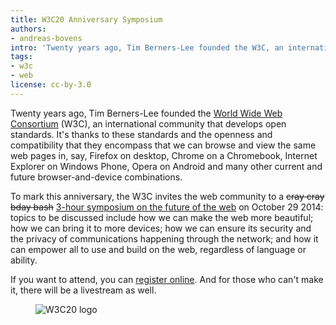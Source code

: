 ```yaml
---
title: W3C20 Anniversary Symposium
authors:
- andreas-bovens
intro: 'Twenty years ago, Tim Berners-Lee founded the W3C, an international community that develops open standards. To mark this anniversary, W3C invites the web community to W3C20, a 3-hour symposium on the future of the web.'
tags:
- w3c
- web
license: cc-by-3.0
---
```

Twenty years ago, Tim Berners-Lee founded the [World Wide Web Consortium](http://www.w3.org/) (W3C), an international community that develops open standards. It's thanks to these standards and the openness and compatibility that they encompass that we can browse and view the same web pages in, say, Firefox on desktop, Chrome on a Chromebook, Internet Explorer on Windows Phone, Opera on Android and many other current and future browser-and-device combinations.

To mark this anniversary, the W3C invites the web community to a <del>cray cray bday bash</del> [3-hour symposium on the future of the web](http://www.w3.org/20/) on October 29 2014: topics to be discussed include how we can make the web more beautiful; how we can bring it to more devices; how we can ensure its security and the privacy of communications happening through the network; and how it can empower all to use and build on the web, regardless of language or ability.

If you want to attend, you can [register online](http://www.w3.org/20/). And for those who can't make it, there will be a livestream as well.

<figure class="figure">
	<img src="{{ page.id }}/w3c20-logo.svg" alt="W3C20 logo" class="figure__media">
</figure>
